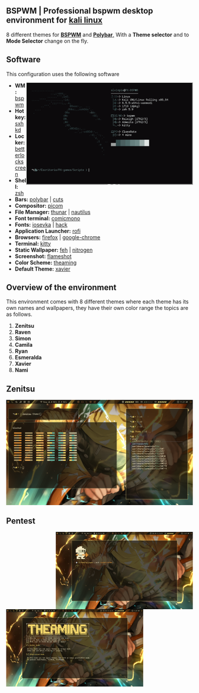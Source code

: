 ## BSPWM | Professional bspwm desktop environment for [kali linux](https://www.kali.org/)

8 different themes for [**BSPWM**](https://github.com/baskerville/bspwm.git) and [**Polybar**,](https://github.com/polybar/polybar.git) With a **Theme selector** and to **Mode Selector** change on the fly.

## Software

This configuration uses the following software

<img src="resources/kali.png" alt="Kali linux" align="right" width="450">

- **WM:** [bspwm](https://github.com/baskerville/bspwm.git)
- **Hotkey:** [sxhkd](https://github.com/baskerville/sxhkd)
- **Locker:** [betterlockscreen](https://github.com/betterlockscreen/betterlockscreen)
- **Shell:** [zsh](https://www.zsh.org/)
- **Bars:** [polybar](https://github.com/polybar/polybar) | [cuts](https://github.com/adi1090x/polybar-themes#cuts) 
- **Compositor:** [picom](https://github.com/yshui/picom)
- **File Manager:** [thunar](https://docs.xfce.org/xfce/thunar/start) | [nautilus](https://wiki.gnome.org/action/show/Apps/Files?action=show&redirect=Apps%2FNautilus)
- **Font terminal:** [comicmono](https://dtinth.github.io/comic-mono-font/)
- **Fonts:** [iosevka](https://github.com/ryanoasis/nerd-fonts/tree/master/patched-fonts/Iosevka) | [hack](https://github.com/ryanoasis/nerd-fonts/tree/master/patched-fonts/Hack)
- **Application Launcher:** [rofi](https://github.com/davatorium/rofi)
- **Browsers:** [firefox](https://www.mozilla.org/en-US/firefox/new/) | [google-chrome](https://www.google.com/intl/es-419/chrome/)
- **Terminal:** [kitty](https://sw.kovidgoyal.net/kitty/)
- **Static Wallpaper:** [feh](https://github.com/derf/feh) | [nitrogen](https://wiki.archlinux.org/title/nitrogen)
- **Screenshot:** [flameshot](https://flameshot.org/)
- **Color Scheme:** [theaming](https://github.com/AlvinPix/bspwm/tree/main/.scripts)
- **Default Theme:** [xavier](https://github.com/AlvinPix/bspwm/tree/main/.scripts)

## Overview of the environment

This environment comes with 8 different themes where each theme has its own names and wallpapers, they have their own color range the topics are as follows.

1. **Zenitsu**
2. **Raven**
3. **Simon**
4. **Camila**
5. **Ryan**
6. **Esmeralda**
7. **Xavier**
8. **Nami**

## Zenitsu

<img src="resources/Zenitsu.png" alt="Zenitsu" align="center">

## Pentest

<img src="resources/pentest ze.png" alt="Zenitsu" align="right" width="370">
<img src="resources/theamin ze.png" alt="Zenitsu" align="left" width="370">
